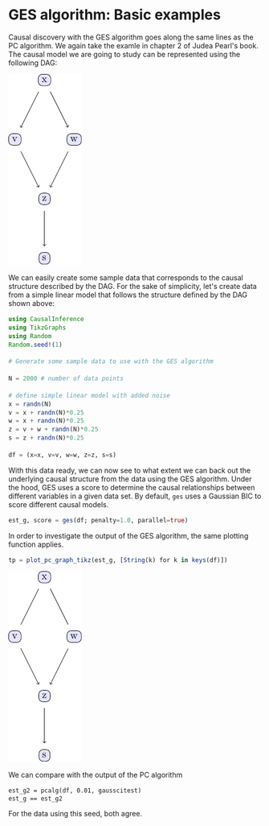 # GES algorithm: Basic examples

Causal discovery with the GES algorithm goes along the same lines as the PC algorithm. We again take the examle in chapter 2 of Judea Pearl's book. The causal model we are going to study can be represented using the following DAG:

![True example DAG](https://raw.githubusercontent.com/mschauer/CausalInference.jl/master/assets/true_graph.png)

We can easily create some sample data that corresponds to the causal structure described by the DAG. For the sake of simplicity, let's create data from a simple linear model that follows the structure defined by the DAG shown above:

```Julia
using CausalInference
using TikzGraphs
using Random
Random.seed!(1)

# Generate some sample data to use with the GES algorithm

N = 2000 # number of data points

# define simple linear model with added noise
x = randn(N)
v = x + randn(N)*0.25
w = x + randn(N)*0.25
z = v + w + randn(N)*0.25
s = z + randn(N)*0.25

df = (x=x, v=v, w=w, z=z, s=s)
```

With this data ready, we can now see to what extent we can back out the underlying causal structure from the data using the GES algorithm. Under the hood, GES uses a score to determine the causal relationships between different variables in a given data set. By default, `ges` uses a Gaussian BIC to score different causal models. 

```Julia
est_g, score = ges(df; penalty=1.0, parallel=true)
```

In order to investigate the output of the GES algorithm, the same plotting function applies.

```Julia
tp = plot_pc_graph_tikz(est_g, [String(k) for k in keys(df)])
```

![Example output of GES algorithm](https://raw.githubusercontent.com/mschauer/CausalInference.jl/master/assets/pc_graph_linear.png)

We can compare with the output of the PC algorithm
```
est_g2 = pcalg(df, 0.01, gausscitest)
est_g == est_g2
```
For the data using this seed, both agree.